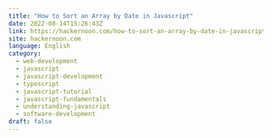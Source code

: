 ```yaml
---
title: "How to Sort an Array by Date in Javascript"
date: 2022-08-14T15:26:43Z
link: https://hackernoon.com/how-to-sort-an-array-by-date-in-javascript?source=rss&utm_medium=RSS&utm_source=news.12bit.vn
site: hackernoon.com
language: English
category:
  - web-development
  - javascript
  - javascript-development
  - typescript
  - javascript-tutorial
  - javascript-fundamentals
  - understanding-javascript
  - software-development
draft: false
---
```

